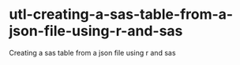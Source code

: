 # utl-creating-a-sas-table-from-a-json-file-using-r-and-sas
Creating a sas table from a json file using r and sas
